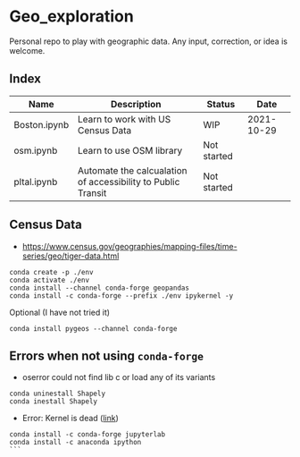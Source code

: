 # Geo_exploration

Personal repo to play with geographic data.
Any input, correction, or idea is welcome.


## Index

| Name | Description | Status | Date |
|-|-|-|-|
|Boston.ipynb| Learn to work with US Census Data | WIP | 2021-10-29 |
|osm.ipynb | Learn to use OSM library | Not started |  |
|pltal.ipynb| Automate the calcualation of accessibility to Public Transit | Not started | | 

## Census Data
* https://www.census.gov/geographies/mapping-files/time-series/geo/tiger-data.html


```
conda create -p ./env
conda activate ./env
conda install --channel conda-forge geopandas
conda install -c conda-forge --prefix ./env ipykernel -y
```
Optional (I have not tried it)
```
conda install pygeos --channel conda-forge
```


## Errors when not using `conda-forge`

* oserror could not find lib c or load any of its variants
```
conda uninestall Shapely
conda inestall Shapely
```

* Error: Kernel is dead ([link](https://stackoverflow.com/questions/49326164/jupyter-notebook-dead-kernel))
````
conda install -c conda-forge jupyterlab
conda install -c anaconda ipython
```